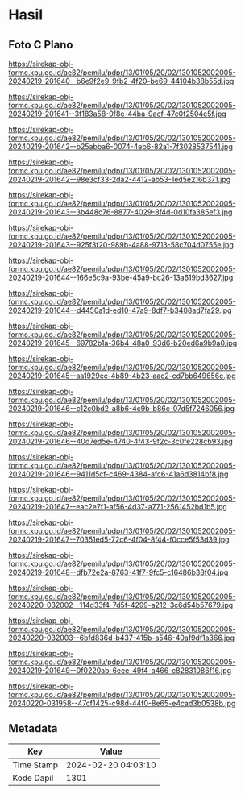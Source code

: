 # Hasil

## Foto C Plano

https://sirekap-obj-formc.kpu.go.id/ae82/pemilu/pdpr/13/01/05/20/02/1301052002005-20240219-201640--b6e9f2e9-9fb2-4f20-be69-44104b38b55d.jpg

https://sirekap-obj-formc.kpu.go.id/ae82/pemilu/pdpr/13/01/05/20/02/1301052002005-20240219-201641--3f183a58-0f8e-44ba-9acf-47c0f2504e5f.jpg

https://sirekap-obj-formc.kpu.go.id/ae82/pemilu/pdpr/13/01/05/20/02/1301052002005-20240219-201642--b25abba6-0074-4eb6-82a1-7f3028537541.jpg

https://sirekap-obj-formc.kpu.go.id/ae82/pemilu/pdpr/13/01/05/20/02/1301052002005-20240219-201642--98e3cf33-2da2-4412-ab53-1ed5e216b371.jpg

https://sirekap-obj-formc.kpu.go.id/ae82/pemilu/pdpr/13/01/05/20/02/1301052002005-20240219-201643--3b448c76-8877-4029-8f4d-0d10fa385ef3.jpg

https://sirekap-obj-formc.kpu.go.id/ae82/pemilu/pdpr/13/01/05/20/02/1301052002005-20240219-201643--925f3f20-989b-4a88-9713-58c704d0755e.jpg

https://sirekap-obj-formc.kpu.go.id/ae82/pemilu/pdpr/13/01/05/20/02/1301052002005-20240219-201644--166e5c9a-93be-45a9-bc26-13a619bd3627.jpg

https://sirekap-obj-formc.kpu.go.id/ae82/pemilu/pdpr/13/01/05/20/02/1301052002005-20240219-201644--d4450a1d-ed10-47a9-8df7-b3408ad7fa29.jpg

https://sirekap-obj-formc.kpu.go.id/ae82/pemilu/pdpr/13/01/05/20/02/1301052002005-20240219-201645--69782b1a-36b4-48a0-93d6-b20ed6a9b9a0.jpg

https://sirekap-obj-formc.kpu.go.id/ae82/pemilu/pdpr/13/01/05/20/02/1301052002005-20240219-201645--aa1929cc-4b89-4b23-aac2-cd7bb649656c.jpg

https://sirekap-obj-formc.kpu.go.id/ae82/pemilu/pdpr/13/01/05/20/02/1301052002005-20240219-201646--c12c0bd2-a8b6-4c9b-b86c-07d5f7246056.jpg

https://sirekap-obj-formc.kpu.go.id/ae82/pemilu/pdpr/13/01/05/20/02/1301052002005-20240219-201646--40d7ed5e-4740-4f43-9f2c-3c0fe228cb93.jpg

https://sirekap-obj-formc.kpu.go.id/ae82/pemilu/pdpr/13/01/05/20/02/1301052002005-20240219-201646--9411d5cf-c469-4384-afc6-41a6d3814bf8.jpg

https://sirekap-obj-formc.kpu.go.id/ae82/pemilu/pdpr/13/01/05/20/02/1301052002005-20240219-201647--eac2e7f1-af56-4d37-a771-2561452bd1b5.jpg

https://sirekap-obj-formc.kpu.go.id/ae82/pemilu/pdpr/13/01/05/20/02/1301052002005-20240219-201647--70351ed5-72c6-4f04-8f44-f0cce5f53d39.jpg

https://sirekap-obj-formc.kpu.go.id/ae82/pemilu/pdpr/13/01/05/20/02/1301052002005-20240219-201648--dfb72e2a-8763-41f7-9fc5-c16486b38f04.jpg

https://sirekap-obj-formc.kpu.go.id/ae82/pemilu/pdpr/13/01/05/20/02/1301052002005-20240220-032002--114d33f4-7d5f-4299-a212-3c6d54b57679.jpg

https://sirekap-obj-formc.kpu.go.id/ae82/pemilu/pdpr/13/01/05/20/02/1301052002005-20240220-032003--6bfd836d-b437-415b-a546-40af9df1a366.jpg

https://sirekap-obj-formc.kpu.go.id/ae82/pemilu/pdpr/13/01/05/20/02/1301052002005-20240219-201649--0f0220ab-6eee-49f4-a466-c82831086f16.jpg

https://sirekap-obj-formc.kpu.go.id/ae82/pemilu/pdpr/13/01/05/20/02/1301052002005-20240220-031958--47cf1425-c98d-44f0-8e65-e4cad3b0538b.jpg


## Metadata

| Key        | Value               |
| ---------- | ------------------- |
| Time Stamp | 2024-02-20 04:03:10 |
| Kode Dapil | 1301                |



